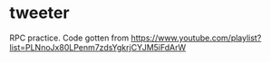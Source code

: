 # tweeter
RPC practice. Code gotten from https://www.youtube.com/playlist?list=PLNnoJx80LPenm7zdsYgkrjCYJM5iFdArW
